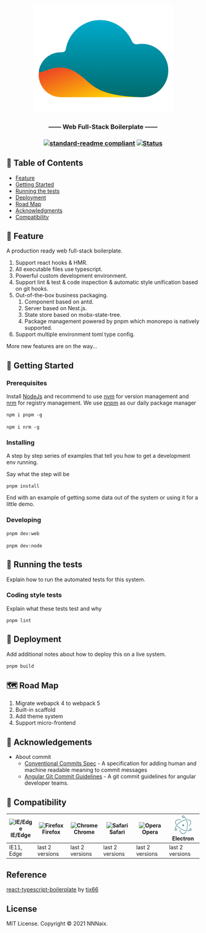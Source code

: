 <p align="center">
  <a href="" rel="noopener">
 <img width=363px height=282px src="client/img/logo_bg_transparent.png" alt="Project logo"></a>
</p>

<div align="center">
    <h3>—— Web Full-Stack Boilerplate ——<h3>

[![standard-readme compliant](https://img.shields.io/badge/readme%20style-standard-brightgreen.svg?style=flat-square)](https://github.com/NNNaix/web-fullstack-boilerplate) [![Status](https://img.shields.io/badge/status-active-success.svg)](https://github.com/NNNaix/web-fullstack-boilerplate)

</div>

## 📝 Table of Contents

- [Feature](#feature)
- [Getting Started](#getting_started)
- [Running the tests](#tests)
- [Deployment](#deployment)
- [Road Map](#road_map)
- [Acknowledgments](#acknowledgement)
- [Compatibility](#compatibility)

## 🚀 Feature <a name = "feature"></a>

A production ready web full-stack boilerplate.

1. Support react hooks & HMR.
2. All executable files use typescript.
3. Powerful custom development environment.
4. Support lint & test & code inspection & automatic style unification based on git hooks.
5. Out-of-the-box business packaging.
   1. Component based on antd.
   2. Server based on Nest.js.
   3. State store based on mobx-state-tree.
   4. Package management powered by pnpm which monorepo is natively supported.
6. Support multiple environment toml type config.

More new features are on the way...

## 🏁 Getting Started <a name = "getting_started"></a>

### Prerequisites

Install [NodeJs](https://nodejs.org/en/) and recommend to use [nvm](https://github.com/nvm-sh/nvm) for version management and [nrm](https://github.com/Pana/nrm) for registry management. We use [pnpm](https://pnpm.io/) as our daily package manager

```
npm i pnpm -g

npm i nrm -g
```

### Installing

A step by step series of examples that tell you how to get a development env running.

Say what the step will be

```
pnpm install
```

End with an example of getting some data out of the system or using it for a little demo.

### Developing

```
pnpm dev:web

pnpm dev:node
```

## 🔧 Running the tests <a name = "tests"></a>

Explain how to run the automated tests for this system.

### Coding style tests

Explain what these tests test and why

```
pnpm lint
```

## 🚀 Deployment <a name = "deployment"></a>

Add additional notes about how to deploy this on a live system.

```
pnpm build
```

## 🗺 Road Map

1. Migrate webapck 4 to webpack 5
2. Built-in scaffold
3. Add theme system
4. Support micro-frontend

## 🎉 Acknowledgements <a name = "acknowledgement"></a>

- About commit
  - [Conventional Commits Spec](https://www.conventionalcommits.org/en/v1.0.0/) - A specification for adding human and machine readable meaning to commit messages
  - [Angular Git Commit Guidelines](https://github.com/angular/angular.js/blob/master/DEVELOPERS.md#-git-commit-guidelines) - A git commit guidelines for angular developer teams.

## :rotating_light: Compatibility <a name = "compatibility"></a>

| ![IE/Edge](https://raw.githubusercontent.com/alrra/browser-logos/master/src/edge/edge_48x48.png) <br>IE/Edge | ![Firefox](https://raw.githubusercontent.com/alrra/browser-logos/master/src/firefox/firefox_48x48.png) <br> Firefox | ![Chrome](https://raw.githubusercontent.com/alrra/browser-logos/master/src/chrome/chrome_48x48.png) <br>Chrome | ![Safari](https://raw.githubusercontent.com/alrra/browser-logos/master/src/safari/safari_48x48.png) <br>Safari | ![Opera](https://raw.githubusercontent.com/alrra/browser-logos/master/src/opera/opera_48x48.png) <br>Opera | ![Electron](https://raw.githubusercontent.com/alrra/browser-logos/master/src/electron/electron_48x48.png) <br>Electron |
| ------------------------------------------------------------------------------------------------------------ | ------------------------------------------------------------------------------------------------------------------- | -------------------------------------------------------------------------------------------------------------- | -------------------------------------------------------------------------------------------------------------- | ---------------------------------------------------------------------------------------------------------- | ---------------------------------------------------------------------------------------------------------------------- |
| IE11, Edge                                                                                                   | last 2 versions                                                                                                     | last 2 versions                                                                                                | last 2 versions                                                                                                | last 2 versions                                                                                            | last 2 versions                                                                                                        |

## Reference

[react-typescript-boilerplate](https://github.com/tjx666/react-typescript-boilerplate) by [tjx66](https://github.com/tjx666)

## License

MIT License. Copyright © 2021 NNNaix.
